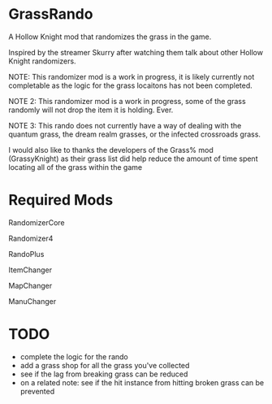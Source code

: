 ﻿# GrassRando

A Hollow Knight mod that randomizes the grass in the game.

Inspired by the streamer Skurry after watching them talk about other Hollow Knight randomizers.

NOTE: This randomizer mod is a work in progress, it is likely currently not completable as the logic for the grass locaitons has not been completed.

NOTE 2: This randomizer mod is a work in progress, some of the grass randomly will not drop the item it is holding. Ever.

NOTE 3: This rando does not currently have a way of dealing with the quantum grass, the dream realm grasses, or the infected crossroads grass.

I would also like to thanks the developers of the Grass% mod (GrassyKnight) as their grass list did help reduce the amount of time spent locating all of the grass within the game

# Required Mods
RandomizerCore

Randomizer4

RandoPlus

ItemChanger

MapChanger

ManuChanger

# TODO
* complete the logic for the rando
* add a grass shop for all the grass you've collected
* see if the lag from breaking grass can be reduced
* on a related note: see if the hit instance from hitting broken grass can be prevented
